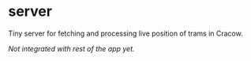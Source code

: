 # server

Tiny server for fetching and processing live position of trams in Cracow.

_Not integrated with rest of the app yet._

